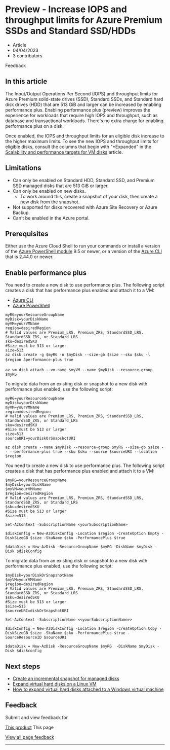 # Preview - Increase IOPS and throughput limits for Azure Premium SSDs and Standard SSD/HDDs

* Article
* 04/04/2023
* 3 contributors

Feedback

## In this article

The Input/Output Operations Per Second (IOPS) and throughput limits for Azure Premium solid-state drives (SSD), Standard SSDs, and Standard hard disk drives (HDD) that are 513 GiB and larger can be increased by enabling performance plus. Enabling performance plus (preview) improves the experience for workloads that require high IOPS and throughput, such as database and transactional workloads. There's no extra charge for enabling performance plus on a disk.

Once enabled, the IOPS and throughput limits for an eligible disk increase to the higher maximum limits. To see the new IOPS and throughput limits for eligible disks, consult the columns that begin with "\*Expanded" in the [Scalability and performance targets for VM disks](disks-scalability-targets) article.

## Limitations

* Can only be enabled on Standard HDD, Standard SSD, and Premium SSD managed disks that are 513 GiB or larger.
* Can only be enabled on new disks.
	+ To work around this, create a snapshot of your disk, then create a new disk from the snapshot.
* Not supported for disks recovered with Azure Site Recovery or Azure Backup.
* Can't be enabled in the Azure portal.

## Prerequisites

Either use the Azure Cloud Shell to run your commands or install a version of the [Azure PowerShell module](/en-us/powershell/azure/install-azure-powershell) 9.5 or newer, or a version of the [Azure CLI](/en-us/cli/azure/install-azure-cli) that is 2.44.0 or newer.

## Enable performance plus

You need to create a new disk to use performance plus. The following script creates a disk that has performance plus enabled and attach it to a VM:

* [Azure CLI](#tabpanel_1_azure-cli)
* [Azure PowerShell](#tabpanel_1_azure-powershell)

```
myRG=yourResourceGroupName
myDisk=yourDiskName
myVM=yourVMName
region=desiredRegion
# Valid values are Premium_LRS, Premium_ZRS, StandardSSD_LRS, StandardSSD_ZRS, or Standard_LRS
sku=desiredSKU
#Size must be 513 or larger
size=513
az disk create -g $myRG -n $myDisk --size-gb $size --sku $sku -l $region âperformance-plus true 

az vm disk attach --vm-name $myVM --name $myDisk --resource-group $myRG 

```

To migrate data from an existing disk or snapshot to a new disk with performance plus enabled, use the following script:

```
myRG=yourResourceGroupName
myDisk=yourDiskName
myVM=yourVMName
region=desiredRegion
# Valid values are Premium_LRS, Premium_ZRS, StandardSSD_LRS, StandardSSD_ZRS, or Standard_LRS
sku=desiredSKU
#Size must be 513 or larger
size=513
sourceURI=yourDiskOrSnapshotURI

az disk create --name $myDisk --resource-group $myRG --size-gb $size -- --performance-plus true --sku $sku --source $sourceURI --location $region

```

You need to create a new disk to use performance plus. The following script creates a disk that has performance plus enabled and attach it to a VM:

```
$myRG=yourResourceGroupName
$myDisk=yourDiskName
$myVM=yourVMName
$region=desiredRegion
# Valid values are Premium_LRS, Premium_ZRS, StandardSSD_LRS, StandardSSD_ZRS, or Standard_LRS
$sku=desiredSKU
#Size must be 513 or larger
$size=513

Set-AzContext -SubscriptionName <yourSubscriptionName> 

$diskConfig = New-AzDiskConfig -Location $region -CreateOption Empty -DiskSizeGB $size -SkuName $sku -PerformancePlus $true 

$dataDisk = New-AzDisk -ResourceGroupName $myRG -DiskName $myDisk -Disk $diskConfig 

```

To migrate data from an existing disk or snapshot to a new disk with performance plus enabled, use the following script:

```
$myDisk=yourDiskOrSnapshotName
$myVM=yourVMName
$region=desiredRegion
# Valid values are Premium_LRS, Premium_ZRS, StandardSSD_LRS, StandardSSD_ZRS, or Standard_LRS
$sku=desiredSKU
#Size must be 513 or larger
$size=513
$sourceURI=diskOrSnapshotURI

Set-AzContext -SubscriptionName <<yourSubscriptionName>> 

$diskConfig = New-AzDiskConfig -Location $region -CreateOption Copy -DiskSizeGB $size -SkuName $sku -PerformancePlus $true -SourceResourceID $sourceURI

$dataDisk = New-AzDisk -ResourceGroupName $myRG  -DiskName $myDisk -Disk $diskconfig

```

## Next steps

* [Create an incremental snapshot for managed disks](disks-incremental-snapshots)
* [Expand virtual hard disks on a Linux VM](linux/expand-disks)
* [How to expand virtual hard disks attached to a Windows virtual machine](windows/expand-os-disk)

## Feedback

Submit and view feedback for

[This product](https://feedback.azure.com/d365community/forum/ec2f1827-be25-ec11-b6e6-000d3a4f0f1c)
This page

[View all page feedback](https://github.com/MicrosoftDocs/azure-docs/issues)

---
